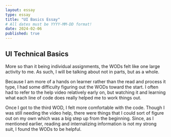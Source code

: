 ```yaml
---
layout: essay
type: essay
title: "UI Basics Essay"
# All dates must be YYYY-MM-DD format!
date: 2024-02-06
published: true
---
```


## UI Technical Basics

More so than it being individual assignments, the WODs felt like one large activity to me. As such, I will be talking about not in parts, but as a whole.

Because I am more of a hands on learner rather than the read and process it type, I had some difficulty figuring out the WODs toward the start. I often had to refer to the help video relatively early on, but watching it and learning what each line of code does really helped me to work things out.

Once I got to the third WOD, I felt more comfortable with the code. Though I was still needing the video help, there were things that I could sort of figure out on my own which was a big step up from the beginning. Since, as I mentioned earlier, reading and internalizing information is not my strong suit, I found the WODs to be helpful.

